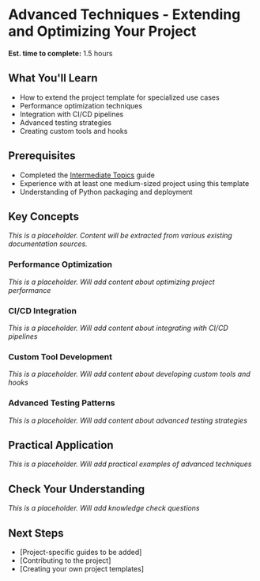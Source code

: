 # Advanced Techniques - Extending and Optimizing Your Project

**Est. time to complete:** 1.5 hours

## What You'll Learn

- How to extend the project template for specialized use cases
- Performance optimization techniques
- Integration with CI/CD pipelines
- Advanced testing strategies
- Creating custom tools and hooks

## Prerequisites

- Completed the [Intermediate Topics](intermediate-topics.md) guide
- Experience with at least one medium-sized project using this template
- Understanding of Python packaging and deployment

## Key Concepts

*This is a placeholder. Content will be extracted from various existing documentation sources.*

### Performance Optimization

*This is a placeholder. Will add content about optimizing project performance*

### CI/CD Integration

*This is a placeholder. Will add content about integrating with CI/CD pipelines*

### Custom Tool Development

*This is a placeholder. Will add content about developing custom tools and hooks*

### Advanced Testing Patterns

*This is a placeholder. Will add content about advanced testing strategies*

## Practical Application

*This is a placeholder. Will add practical examples of advanced techniques*

## Check Your Understanding

*This is a placeholder. Will add knowledge check questions*

## Next Steps

- [Project-specific guides to be added]
- [Contributing to the project]
- [Creating your own project templates]
